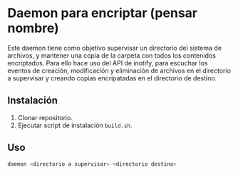 # Daemon para encriptar (pensar nombre)

Este daemon tiene como objetivo supervisar un directorio del sistema de archivos, y mantener una copia de la carpeta con todos los contenidos encriptados.
Para ello hace uso del API de inotify, para escuchar los eventos de creación, modificación y eliminación de archivos en el directorio a supervisar y creando copias encripatadas en el directorio de destino.

## Instalación

1. Clonar repositorio.
2. Ejecutar script de instalación `build.sh`.

## Uso

```bash
daemon <directorio a supervisar> <directorio destino>
```
